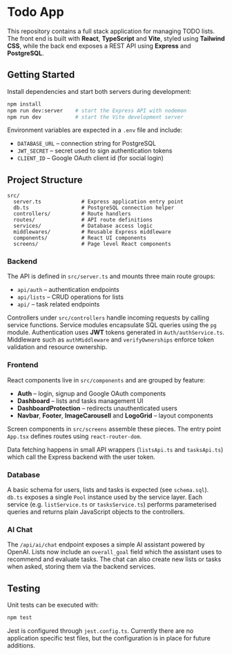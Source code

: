 # Todo App

This repository contains a full stack application for managing TODO lists. The front end is built with **React**, **TypeScript** and **Vite**, styled using **Tailwind CSS**, while the back end exposes a REST API using **Express** and **PostgreSQL**.

## Getting Started

Install dependencies and start both servers during development:

```bash
npm install
npm run dev:server    # start the Express API with nodemon
npm run dev           # start the Vite development server
```

Environment variables are expected in a `.env` file and include:

- `DATABASE_URL` – connection string for PostgreSQL
- `JWT_SECRET` – secret used to sign authentication tokens
- `CLIENT_ID` – Google OAuth client id (for social login)

## Project Structure

```
src/
  server.ts             # Express application entry point
  db.ts                 # PostgreSQL connection helper
  controllers/          # Route handlers
  routes/               # API route definitions
  services/             # Database access logic
  middlewares/          # Reusable Express middleware
  components/           # React UI components
  screens/              # Page level React components
```

### Backend

The API is defined in `src/server.ts` and mounts three main route groups:

- `api/auth` – authentication endpoints
- `api/lists` – CRUD operations for lists
- `api/` – task related endpoints

Controllers under `src/controllers` handle incoming requests by calling service functions. Service modules encapsulate SQL queries using the `pg` module. Authentication uses **JWT** tokens generated in `Auth/authService.ts`. Middleware such as `authMiddleware` and `verifyOwnerships` enforce token validation and resource ownership.

### Frontend

React components live in `src/components` and are grouped by feature:

- **Auth** – login, signup and Google OAuth components
- **Dashboard** – lists and tasks management UI
- **DashboardProtection** – redirects unauthenticated users
- **Navbar**, **Footer**, **ImageCarousell** and **LogoGrid** – layout components

Screen components in `src/screens` assemble these pieces. The entry point `App.tsx` defines routes using `react-router-dom`.

Data fetching happens in small API wrappers (`listsApi.ts` and `tasksApi.ts`) which call the Express backend with the user token.

### Database

A basic schema for users, lists and tasks is expected (see `schema.sql`). `db.ts` exposes a single `Pool` instance used by the service layer. Each service (e.g. `listService.ts` or `tasksService.ts`) performs parameterised queries and returns plain JavaScript objects to the controllers.

### AI Chat

The `/api/ai/chat` endpoint exposes a simple AI assistant powered by OpenAI. Lists now include an `overall_goal` field which the assistant uses to recommend and evaluate tasks. The chat can also create new lists or tasks when asked, storing them via the backend services.

## Testing

Unit tests can be executed with:

```bash
npm test
```

Jest is configured through `jest.config.ts`. Currently there are no application specific test files, but the configuration is in place for future additions.


